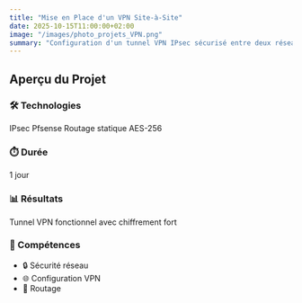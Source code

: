 ```yaml
---
title: "Mise en Place d'un VPN Site-à-Site"
date: 2025-10-15T11:00:00+02:00
image: "/images/photo_projets_VPN.png"
summary: "Configuration d'un tunnel VPN IPsec sécurisé entre deux réseaux distants."
---
```


## Aperçu du Projet

<div class="grid grid-cols-1 md:grid-cols-2 gap-6 mb-8">
  <div class="bg-white dark:bg-neutral-800 rounded-lg p-6 shadow-lg">
    <h3 class="!text-xl font-bold mb-4 flex items-center">
      <span class="mr-2">🛠️</span> Technologies
    </h3>
    <div class="flex flex-wrap gap-2">
      <span class="px-3 py-1 bg-blue-100 dark:bg-blue-900 text-blue-800 dark:text-blue-200 rounded-full text-sm font-medium">IPsec</span>
      <span class="px-3 py-1 bg-green-100 dark:bg-green-900 text-green-800 dark:text-green-200 rounded-full text-sm font-medium">Pfsense</span>
      <span class="px-3 py-1 bg-red-100 dark:bg-red-900 text-red-800 dark:text-red-200 rounded-full text-sm font-medium">Routage statique</span>
      <span class="px-3 py-1 bg-purple-100 dark:bg-purple-900 text-purple-800 dark:text-purple-200 rounded-full text-sm font-medium">AES-256</span>
    </div>
  </div>

  <div class="bg-white dark:bg-neutral-800 rounded-lg p-6 shadow-lg">
    <h3 class="!text-xl font-bold mb-4 flex items-center">
      <span class="mr-2">⏱️</span> Durée
    </h3>
    <p class="text-2xl font-bold text-gray-800 dark:text-gray-200">1 jour</p>
  </div>

  <div class="bg-white dark:bg-neutral-800 rounded-lg p-6 shadow-lg">
    <h3 class="!text-xl font-bold mb-4 flex items-center">
      <span class="mr-2">📊</span> Résultats
    </h3>
    <p class="text-green-600 dark:text-green-400 font-semibold">Tunnel VPN fonctionnel avec chiffrement fort</p>
  </div>

  <div class="bg-white dark:bg-neutral-800 rounded-lg p-6 shadow-lg">
    <h3 class="!text-xl font-bold mb-4 flex items-center">
      <span class="mr-2">🎯</span> Compétences
    </h3>
    <ul class="space-y-2">
      <li class="flex items-center">
        <span class="mr-2">🔒</span> Sécurité réseau
      </li>
      <li class="flex items-center">
        <span class="mr-2">🌐</span> Configuration VPN
      </li>
      <li class="flex items-center">
        <span class="mr-2">🔄</span> Routage
      </li>
    </ul>
  </div>
</div>
